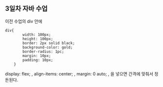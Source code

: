 ## 3일차 자바 수업



이전 수업의 div 안에


    div{
            width: 100px;
            height: 100px;
            border: 2px solid black;
            background-color: gold;
            border-radius: 1pc;
            margin: 10px;
            padding: 10px;
        }


display: flex; ,
align-items: center; ,
margin: 0 auto; ,
을 넣으면 간격에 맞춰서 정돈된다.

